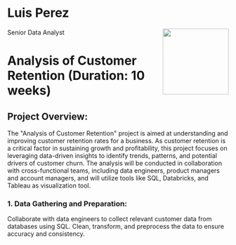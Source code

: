 # Luis Perez
Senior Data Analyst
<img align ="right" width="150" height="150" src="https://github.com/LPerzcal/project.portfolio/tree/89addd3233ac7e7ff67937726f8467001fc68613/img">



# Analysis of Customer Retention (Duration: 10 weeks)
  ## Project Overview:
  The "Analysis of Customer Retention" project is aimed at understanding and improving customer retention rates for a business. 
  As customer retention is a critical factor in sustaining growth and profitability, this project focuses on leveraging data-driven insights 
  to identify trends, patterns, and potential drivers of customer churn. The analysis will be conducted in collaboration with cross-functional teams, 
  including data engineers, product managers and account managers, and will utilize tools like SQL, Databricks, and Tableau as visualization tool.

  ### 1. Data Gathering and Preparation: 
  Collaborate with data engineers to collect relevant customer data from databases using SQL. Clean, transform, and preprocess the data to ensure accuracy and consistency.
